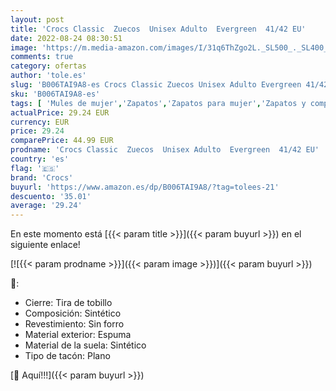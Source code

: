 ```yaml
---
layout: post
title: 'Crocs Classic  Zuecos  Unisex Adulto  Evergreen  41/42 EU'
date: 2022-08-24 08:30:51
image: 'https://m.media-amazon.com/images/I/31q6ThZgo2L._SL500_._SL400_.jpg'
comments: true
category: ofertas
author: 'tole.es'
slug: 'B006TAI9A8-es Crocs Classic Zuecos Unisex Adulto Evergreen 41/42 EU'
sku: 'B006TAI9A8-es'
tags: [ 'Mules de mujer','Zapatos','Zapatos para mujer','Zapatos y complementos','Zuecos y mules de mujer','crocs','zuecos','🇪🇸', ]
actualPrice: 29.24 EUR
currency: EUR
price: 29.24
comparePrice: 44.99 EUR
prodname: 'Crocs Classic  Zuecos  Unisex Adulto  Evergreen  41/42 EU'
country: 'es'
flag: '🇪🇸'
brand: 'Crocs'
buyurl: 'https://www.amazon.es/dp/B006TAI9A8/?tag=tolees-21'
descuento: '35.01'
average: '29.24'
---
```


En este momento está [{{< param title >}}]({{< param buyurl >}}) en el siguiente enlace!

[![{{< param prodname >}}]({{< param image >}})]({{< param buyurl >}})

🔎:

- Cierre: Tira de tobillo
- Composición: Sintético
- Revestimiento: Sin forro
- Material exterior: Espuma
- Material de la suela: Sintético
- Tipo de tacón: Plano

[🛒 Aquí!!!]({{< param buyurl >}})
